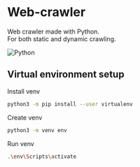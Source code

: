 # Web-crawler

Web crawler made with Python.  
For both static and dynamic crawling.  

![Python](https://img.shields.io/badge/python-3670A0?style=for-the-badge&logo=python&logoColor=ffdd54)

## Virtual environment setup

Install venv

```sh
python3 -m pip install --user virtualenv
```

Create venv

```sh
python3 -m venv env
```

Run venv

```sh
.\env\Scripts\activate
```
